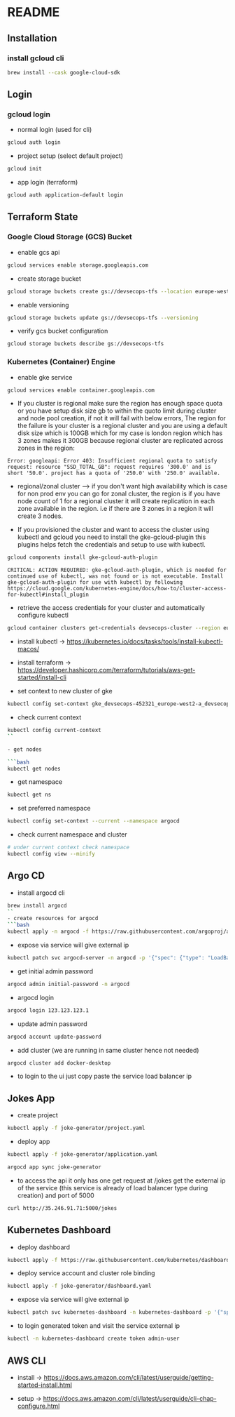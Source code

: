 # README

## Installation

### install gcloud cli

```bash
brew install --cask google-cloud-sdk
```

## Login

### gcloud login

- normal login (used for cli)

```bash
gcloud auth login
```

- project setup (select default project)

```bash
gcloud init
```

- app login (terraform)

```bash
gcloud auth application-default login
```

## Terraform State

### Google Cloud Storage (GCS) Bucket

- enable gcs api

```bash
gcloud services enable storage.googleapis.com
```

- create storage bucket

```bash
gcloud storage buckets create gs://devsecops-tfs --location europe-west2 --uniform-bucket-level-access
```

- enable versioning

```bash
gcloud storage buckets update gs://devsecops-tfs --versioning
```

- verify gcs bucket configuration

```bash
gcloud storage buckets describe gs://devsecops-tfs
```

### Kubernetes (Container) Engine

- enable gke service

```bash
gcloud services enable container.googleapis.com
```

- If you cluster is regional make sure the region has enough space quota or you have setup disk size gb to within the quoto limit during cluster and node pool creation, if not it will fail with below errors, The region for the failure is your cluster is a regional cluster and you are using a default disk size which is 100GB which for my case is london region which has 3 zones makes it 300GB because regional cluster are replicated across zones in the region:

```text
Error: googleapi: Error 403: Insufficient regional quota to satisfy request: resource "SSD_TOTAL_GB": request requires '300.0' and is short '50.0'. project has a quota of '250.0' with '250.0' available.
```

- regional/zonal cluster --> if you don't want high availability which is case for non prod env you can go for zonal cluster, the region is if you have node count of 1 for a regional cluster it will create replication in each zone available in the region. i.e if there are 3 zones in a region it will create 3 nodes.

- If you provisioned the cluster and want to access the cluster using kubectl and gcloud you need to install the gke-gcloud-plugin this plugins helps fetch the credentials and setup to use with kubectl.

```bash
gcloud components install gke-gcloud-auth-plugin
```

```text
CRITICAL: ACTION REQUIRED: gke-gcloud-auth-plugin, which is needed for continued use of kubectl, was not found or is not executable. Install gke-gcloud-auth-plugin for use with kubectl by following https://cloud.google.com/kubernetes-engine/docs/how-to/cluster-access-for-kubectl#install_plugin
```

- retrieve the access credentials for your cluster and automatically configure kubectl

```bash
gcloud container clusters get-credentials devsecops-cluster --region europe-west2-a
```

- install kubectl -> <https://kubernetes.io/docs/tasks/tools/install-kubectl-macos/>

- install terraform -> <https://developer.hashicorp.com/terraform/tutorials/aws-get-started/install-cli>

- set context to new cluster of gke

```bash
kubectl config set-context gke_devsecops-452321_europe-west2-a_devsecops-cluster
```

- check current context

```bash
kubectl config current-context
``

- get nodes

```bash
kubectl get nodes
```

- get namespace

```bash
kubectl get ns
```

- set preferred namespace

```bash
kubectl config set-context --current --namespace argocd
```

- check current namespace and cluster

```bash
# under current context check namespace
kubectl config view --minify
```

## Argo CD

- install argocd cli

```bash
brew install argocd
``
- create resources for argocd
```bash
kubectl apply -n argocd -f https://raw.githubusercontent.com/argoproj/argo-cd/stable/manifests/install.yaml
```

- expose via service will give external ip

```bash
kubectl patch svc argocd-server -n argocd -p '{"spec": {"type": "LoadBalancer"}}'
```

- get initial admin password

```bash
argocd admin initial-password -n argocd
```

- argocd login

```bash
argocd login 123.123.123.1
```

- update admin password

```bash
argocd account update-password
```

- add cluster (we are running in same cluster hence not needed)

```bash
argocd cluster add docker-desktop
```

- to login to the ui just copy paste the service load balancer ip

## Jokes App

- create project

```bash
kubectl apply -f joke-generator/project.yaml
```

- deploy app

```bash
kubectl apply -f joke-generator/application.yaml
```

```bash
argocd app sync joke-generator
```

- to access the api it only has one get request at /jokes get the external ip of the service (this service is already of load balancer type during creation) and port of 5000

```bash
curl http://35.246.91.71:5000/jokes
```

## Kubernetes Dashboard

- deploy dashboard

```bash
kubectl apply -f https://raw.githubusercontent.com/kubernetes/dashboard/v2.7.0/aio/deploy/recommended.yaml
```

- deploy service account and cluster role binding

```bash
kubectl apply -f joke-generator/dashboard.yaml
```

- expose via service will give external ip

```bash
kubectl patch svc kubernetes-dashboard -n kubernetes-dashboard -p '{"spec": {"type": "LoadBalancer"}}'
```

- to login generated token and visit the service external ip

```bash
kubectl -n kubernetes-dashboard create token admin-user
```

## AWS CLI

- install -> <https://docs.aws.amazon.com/cli/latest/userguide/getting-started-install.html>

- setup -> <https://docs.aws.amazon.com/cli/latest/userguide/cli-chap-configure.html>
